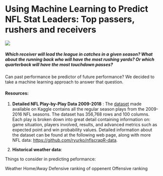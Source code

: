# Using Machine Learning to Predict NFL Stat Leaders: Top passers, rushers and receivers

![][image-1]

##### Which receiver will lead the league in catches in a given season? What about the running back who will have the most rushing yards? Or which quarterback will have the most touchdown passes?

Can past performance be predictor of future performance? We decided to take a machine learning approach to answer that question.

#### Resources:

1. **Detailed NFL Play-by-Play Data 2009-2018** : The [dataset][1] made available on Kaggle contains all the regular season plays from the 2009-2016 NFL seasons. The dataset has 356,768 rows and 100 columns. Each play is broken down into great detail containing information on: game situation, players involved, results, and advanced metrics such as expected point and win probability values. Detailed information about the dataset can be found at the following web page, along with more NFL data: https://github.com/ryurko/nflscrapR-data.

2. **Historical weather data**: 




[1]:	https://www.kaggle.com/maxhorowitz/nflplaybyplay2009to2016

[image-1]:	https://www.shopcrossgates.com/wp-content/uploads/sites/5/2019/09/NFL-stock-photo.jpg


Things to consider in predicting peformance:

Weather
Home/Away
Defensive ranking of oppenent
Offensive ranking
